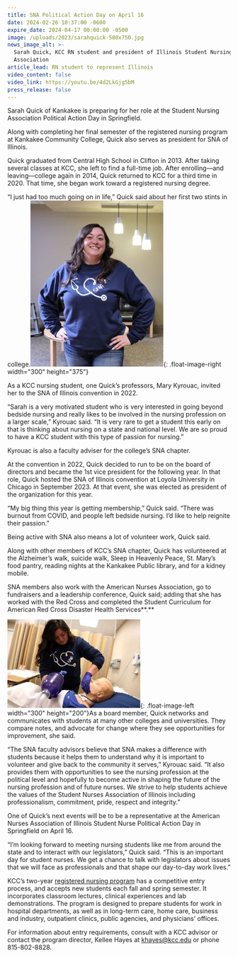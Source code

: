 ```yaml
---
title: SNA Political Action Day on April 16
date: 2024-02-26 10:37:00 -0600
expire_date: 2024-04-17 00:00:00 -0500
image: /uploads/2023/sarahquick-580x750.jpg
news_image_alt: >-
  Sarah Quick, KCC RN student and president of Illinois Student Nursing
  Association
article_lead: RN student to represent Illinois
video_content: false
video_link: https://youtu.be/4d2LkGjg5bM
press_release: false
---
```

Sarah Quick of Kankakee is preparing for her role at the Student Nursing Association Political Action Day in Springfield.

Along with completing her final semester of the registered nursing program at Kankakee Community College, Quick also serves as president for SNA of Illinois.

Quick graduated from Central High School in Clifton in 2013. After taking several classes at KCC, she left to find a full-time job. After enrolling—and leaving—college again in 2014, Quick returned to KCC for a third time in 2020. That time, she began work toward a registered nursing degree.

“I just had too much going on in life,” Quick said about her first two stints in college.![Sarah Quick, KCC RN student and president of Illinois Student Nursing Association](/uploads/2023/sarahquick-300x375.jpg "Sarah Quick, KCC RN student and president of Illinois Student Nursing Association"){: .float-image-right width="300" height="375"}

As a KCC nursing student, one Quick’s professors, Mary Kyrouac, invited her to the SNA of Illinois convention in 2022.

“Sarah is a very motivated student who is very interested in going beyond bedside nursing and really likes to be involved in the nursing profession on a larger scale,” Kyrouac said. “It is very rare to get a student this early on that is thinking about nursing on a state and national level. We are so proud to have a KCC student with this type of passion for nursing.”

Kyrouac is also a faculty adviser for the college’s SNA chapter.

At the convention in 2022, Quick decided to run to be on the board of directors and became the 1st vice president for the following year. In that role, Quick hosted the SNA of Illinois convention at Loyola University in Chicago in September 2023. At that event, she was elected as president of the organization for this year.

“My big thing this year is getting membership,” Quick said. “There was burnout from COVID, and people left bedside nursing. I’d like to help reignite their passion.”

Being active with SNA also means a lot of volunteer work, Quick said.

Along with other members of KCC’s SNA chapter, Quick has volunteered at the Alzheimer’s walk, suicide walk, Sleep in Heavenly Peace, St. Mary’s food pantry, reading nights at the Kankakee Public library, and for a kidney mobile.

SNA members also work with the American Nurses Association, go to fundraisers and a leadership conference, Quick said; adding that she has worked with the Red Cross and completed the Student Curriculum for American Red Cross Disaster Health Services**.**

![Sarah Quick, KCC RN student and president of Illinois Student Nursing Association](/uploads/2023/sarahquick-300x200.jpg "Sarah Quick, KCC RN student and president of Illinois Student Nursing Association"){: .float-image-left width="300" height="200"}As a board member, Quick networks and communicates with students at many other colleges and universities. They compare notes, and advocate for change where they see opportunities for improvement, she said.

“The SNA faculty advisors believe that SNA makes a difference with students because it helps them to understand why it is important to volunteer and give back to the community it serves,” Kyrouac said. “It also provides them with opportunities to see the nursing profession at the political level and hopefully to become active in shaping the future of the nursing profession and of future nurses. We strive to help students achieve the values of the Student Nurses Association of Illinois including professionalism, commitment, pride, respect and integrity.”

One of Quick’s next events will be to be a representative at the American Nurses Association of Illinois Student Nurse Political Action Day in Springfield on April 16.

“I’m looking forward to meeting nursing students like me from around the state and to interact with our legislators,” Quick said. “This is an important day for student nurses. We get a chance to talk with legislators about issues that we will face as professionals and that shape our day-to-day work lives.”

KCC’s two-year [registered nursing program](https://kcc.smartcatalogiq.com/en/2023-2024/academic-catalog/programs-of-study-by-area/health-careers/nursing-registered-aas/?utm_medium=news&amp;utm_campaign=daisy-pr)&nbsp;has a competitive entry process, and accepts new students each fall and spring semester. It incorporates classroom lectures, clinical experiences and lab demonstrations. The program is designed to prepare students for work in hospital departments, as well as in long-term care, home care, business and industry, outpatient clinics, public agencies, and physicians’ offices.

For information about entry requirements, consult with a KCC advisor or contact the program director, Kellee Hayes at&nbsp;[khayes@kcc.edu](mailto:khayes@kcc.edu)&nbsp;or phone 815-802-8828.